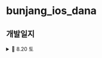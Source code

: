 # bunjang_ios_dana


## 개발일지

<details>
    <summary>🍎 8.20 토</summary>
    
https://user-images.githubusercontent.com/108191001/185752099-8c16169c-60e7-4b61-9308-387ad5f228b4.mov

    최종 목표: 홈 화면 구현 끝내기
    
    ☑️ 완료한 부분
        - 카테고리 컬렉션 뷰 구현 완료
        - 배너 부분 구현 완료
        - tabman 이용하여 추천상품 탭, 추천상품 안에 컬렉션 뷰 구현 완료
        - tabman 이용하여 브랜드 탭 구현 완료
    
    ❌ 문제점
        - 배너 부분 자체는 구현 완료하였으나 navigation bar 부분과 어떻게 연결해야 할지 모르겠음
        - 카테고리 컬렉션 뷰 밑 indicator 고민
    
    🤔 느낀점
        - 시간 분배를 잘해야 할 듯하다. 생각보다 구현해야 할 UI가 너!!!!!!!!!무 많다.
        - 오늘도 목표한 것의 50퍼센트를 겨우 한 것 같다
        - 어려운 부분은 일단 기록해 두고 할 수 있는 것부터 해치우자
  
</details>
